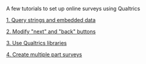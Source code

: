 A few tutorials to set up online surveys using Qualtrics

[1. Query strings and embedded data](./01_query_strings_embedded_data/query_strings_embedded_data.md)

[2. Modify "next" and "back" buttons](./02_next_back_buttons/next_back_buttons.md)

[3. Use Qualtrics libraries](./03_libraries/libraries.md)

[4. Create multiple part surveys](./04_multipart_survey/multipart_survey.md)
